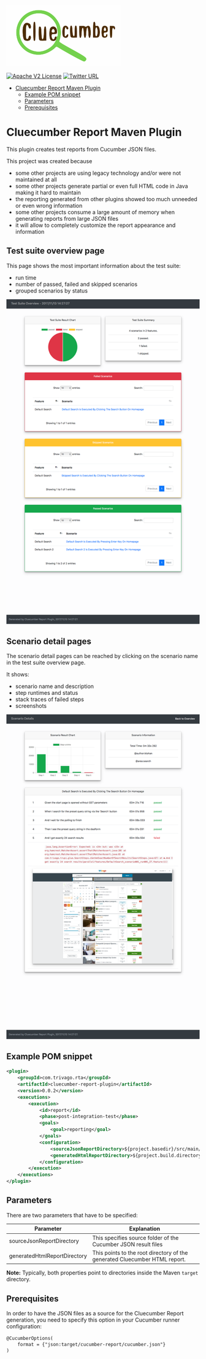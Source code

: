 ![cluecumber logo](documentation/img/cluecumber.png)

[![Apache V2 License](http://img.shields.io/badge/license-Apache%20V2-blue.svg)](http://www.apache.org/licenses/LICENSE-2.0)
[![Twitter URL](https://img.shields.io/twitter/url/http/shields.io.svg?style=social)](https://twitter.com/bischoffdev)

<!-- START doctoc generated TOC please keep comment here to allow auto update -->
<!-- DON'T EDIT THIS SECTION, INSTEAD RE-RUN doctoc TO UPDATE -->


- [Cluecumber Report Maven Plugin](#cluecumber-report-maven-plugin)
  - [Example POM snippet](#example-pom-snippet)
  - [Parameters](#parameters)
  - [Prerequisites](#prerequisites)

<!-- END doctoc generated TOC please keep comment here to allow auto update -->


# Cluecumber Report Maven Plugin

This plugin creates test reports from Cucumber JSON files.

This project was created because
- some other projects are using legacy technology and/or were not maintained at all
- some other projects generate partial or even full HTML code in Java making it hard to maintain
- the reporting generated from other plugins showed too much unneeded or even wrong information
- some other projects consume a large amount of memory when generating reports from large JSON files
- it will allow to completely customize the report appearance and information

## Test suite overview page

This page shows the most important information about the test suite:
- run time
- number of passed, failed and skipped scenarios
- grouped scenarios by status

![report_overview](documentation/img/report_overview.png)

## Scenario detail pages

The scenario detail pages can be reached by clicking on the scenario name in the test suite overview page.

It shows:
- scenario name and description
- step runtimes and status
- stack traces of failed steps
- screenshots

![report_detail](documentation/img/report_detail.png)

## Example POM snippet

```xml
<plugin>
    <groupId>com.trivago.rta</groupId>
    <artifactId>cluecumber-report-plugin</artifactId>
    <version>0.0.2</version>
    <executions>
        <execution>
            <id>report</id>
            <phase>post-integration-test</phase>
            <goals>
                <goal>reporting</goal>
            </goals>
            <configuration>
                <sourceJsonReportDirectory>${project.basedir}/src/main/resources/cucumber-report</sourceJsonReportDirectory>
                <generatedHtmlReportDirectory>${project.build.directory}/cluecumber-report</generatedHtmlReportDirectory>
            </configuration>
        </execution>
    </executions>
</plugin>
```

## Parameters

There are two parameters that have to be specified:

| Parameter | Explanation |
|---|---|
| sourceJsonReportDirectory | This specifies source folder of the Cucumber JSON result files |
| generatedHtmlReportDirectory | This points to the root directory of the generated Cluecumber HTML report. |

**Note:**
Typically, both properties point to directories inside the Maven ```target``` directory.

## Prerequisites

In order to have the JSON files as a source for the Cluecumber Report generation, you need to specify this option in your Cucumber runner configuration:
```
@CucumberOptions(
    format = {"json:target/cucumber-report/cucumber.json"}
)
```
